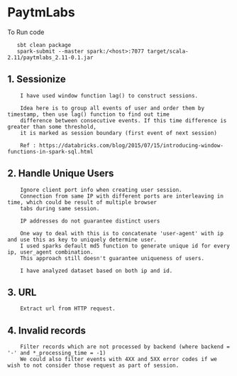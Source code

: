 # PaytmLabs
To Run code
```
   sbt clean package
   spark-submit --master spark:/<host>:7077 target/scala-2.11/paytmlabs_2.11-0.1.jar 
```

## 1. Sessionize
        
        I have used window function lag() to construct sessions.
        
        Idea here is to group all events of user and order them by timestamp, then use lag() function to find out time
        difference between consecutive events. If this time difference is greater than some threshold, 
        it is marked as session boundary (first event of next session)
        
        Ref : https://databricks.com/blog/2015/07/15/introducing-window-functions-in-spark-sql.html 
    
  ##  2. Handle Unique Users 
         
        Ignore client port info when creating user session. 
        Connection from same IP with different ports are interleaving in time, which could be result of multiple browser
        tabs during same session.
         
        IP addresses do not guarantee distinct users
        
        One way to deal with this is to concatenate 'user-agent' with ip and use this as key to uniquely determine user.
        I used sparks default md5 function to generate unique id for every ip, user_agent combination.
        This approach still doesn't guarantee uniqueness of users.
        
        I have analyzed dataset based on both ip and id. 
        
   ## 3. URL
        
        Extract url from HTTP request. 
    
   ## 4. Invalid records
        
        Filter records which are not processed by backend (where backend = '-' and *_processing_time = -1) 
        We could also filter events with 4XX and 5XX error codes if we wish to not consider those request as part of session. 

